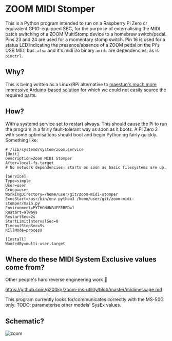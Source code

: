 # ZOOM MIDI Stomper

This is a Python program intended to run on a Raspberry Pi Zero or equivalent GPIO-equipped SBC, for the purpose of externalising the MIDI patch switching of a ZOOM MultiStomp device to a homebrew switch/pedal. Pins 23 and 24 are used for a momentary stomp switch. Pin 16 is used for a status LED indicating the presence/absence of a ZOOM pedal on the Pi's USB MIDI bus. `alsa` and it's midi i/o binary `amidi` are dependencies, as is `pinctrl`.

## Why?
This is being written as a Linux/RPi alternative to [maestun's much more impressive Arduino-based solution](https://github.com/maestun/zoom-multistomp-patch-changer) for which we could not easily source the required parts.

## How?
With a systemd service set to restart always. This should cause the Pi to run the program in a fairly fault-tolerant way as soon as it boots. A Pi Zero 2 with some optimisations should boot and begin Pythoning fairly quickly. Something like:

```
# /lib/systemd/system/zoom.service
[Unit]
Description=Zoom MIDI Stomper
After=local-fs.target
# No network dependencies; starts as soon as basic filesystems are up.

[Service]
Type=simple
User=user
Group=user
WorkingDirectory=/home/user/git/zoom-midi-stomper
ExecStart=/usr/bin/env python3 /home/user/git/zoom-midi-stomper/main.py
Environment=PYTHONUNBUFFERED=1
Restart=always
RestartSec=2s
StartLimitIntervalSec=0
TimeoutStopSec=5s
KillMode=process

[Install]
WantedBy=multi-user.target

```
## Where do these MIDI System Exclusive values come from?
Other people's hard reverse engineering work 🫡

https://github.com/g200kg/zoom-ms-utility/blob/master/midimessage.md

This program currently looks for/communicates correctly with the MS-50G only.
TODO: parameterise other models' SysEx values.

## Schematic?

![zoom](https://github.com/user-attachments/assets/71c08dc9-72c0-4d82-b873-b6f740b901d9)


